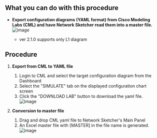 ## What you can do with this procedure
* **Export configuration diagrams (YAML format) from Cisco Modeling Labs (CML) and have Network Sketcher read them into a master file.**
![image](https://github.com/cisco-open/network-sketcher/assets/13013736/cdacede4-0d96-4538-8ee4-14aac7cf1bf6)

  - ver 2.1.0 supports only L1 diagram

## Procedure
1. **Export from CML to YAML file**
    1. Login to CML and select the target configuration diagram from the Dashboard
    2. Select the "SIMULATE" tab on the displayed configuration chart screen
    3. Click the "DOWNLOAD LAB" button to download the yaml file.
      ![image](https://github.com/cisco-open/network-sketcher/assets/13013736/d1e78e14-3bc9-4aa1-9fc0-f4a2521e92c0)


1. **Conversion to master file**
    1. Drag and drop CML yaml file to Network Sketcher's Main Panel
    2. An Excel master file with [MASTER] in the file name is generated.
        ![image](https://github.com/cisco-open/network-sketcher/assets/13013736/dc4a1acd-edf3-4a7c-949d-2d6301eab0b8)





